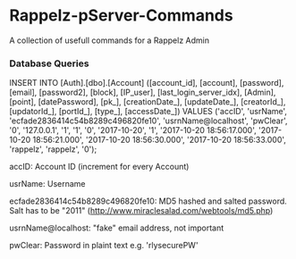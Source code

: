 # Rappelz-pServer-Commands
A collection of usefull commands for a Rappelz Admin


### Database Queries
INSERT INTO [Auth].[dbo].[Account] ([account_id], [account], [password], [email], [password2], [block], [IP_user], [last_login_server_idx], [Admin], [point], [datePassword], [pk_], [creationDate_], [updateDate_], [creatorId_], [updatorId_], [portId_], [type_], [accessDate_]) VALUES ('accID', 'usrName', 'ecfade2836414c54b8289c496820fe10', 'usrnName@localhost', 'pwClear', '0', '127.0.0.1', '1', '1', '0', '2017-10-20', '1', '2017-10-20 18:56:17.000', '2017-10-20 18:56:21.000', '2017-10-20 18:56:30.000', '2017-10-20 18:56:33.000', 'rappelz', 'rappelz', '0'); 

accID: Account ID (increment for every Account)

usrName: Username

ecfade2836414c54b8289c496820fe10: MD5 hashed and salted password. Salt has to be "2011" (http://www.miraclesalad.com/webtools/md5.php)

usrnName@localhost: "fake" email address, not important

pwClear: Password in plaint text e.g. 'rlysecurePW'

